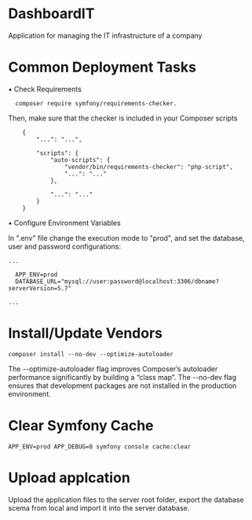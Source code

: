 # DashboardIT
Application for managing the IT infrastructure of a company

# Common Deployment Tasks

<!--Check Requirements-->
  ▪ Check Requirements
  
      composer require symfony/requirements-checker. 
       
 Then, make sure that the checker is included in your Composer scripts
 
        {
            "...": "...",

            "scripts": {
                "auto-scripts": {
                    "vendor/bin/requirements-checker": "php-script",
                    "...": "..."
                },

                "...": "..."
            }
        }
        
 ▪ Configure Environment Variables
 
   In ".env" file change the execution mode to "prod", and set the database, user and password configurations:
   
    ...
      
      APP_ENV=prod
      DATABASE_URL="mysql://user:password@localhost:3306/dbname?serverVersion=5.7"
      
    ...
      
  # Install/Update Vendors
  
    composer install --no-dev --optimize-autoloader
    
  The --optimize-autoloader flag improves Composer’s autoloader performance significantly by building a “class map”. The --no-dev flag ensures that development packages are not installed in the production environment.
    
 # Clear Symfony Cache
    
    APP_ENV=prod APP_DEBUG=0 symfony console cache:clear
      
 # Upload applcation
 
 Upload the application files to the server root folder, export the database scema from local and import it into the server database.
    
    
